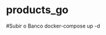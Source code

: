 # products_go

#Subir o Banco
docker-compose up -d                                                                                            
